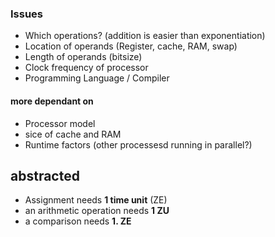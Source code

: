### Issues
- Which operations? (addition is easier than exponentiation)
- Location of operands (Register, cache, RAM, swap)
- Length of operands (bitsize)
- Clock frequency of processor
- Programming Language / Compiler

#### more dependant on
- Processor model
- sice of cache and RAM
- Runtime factors (other processesd running in parallel?)

## abstracted
- Assignment needs **1 time unit** (ZE)
- an arithmetic operation needs **1 ZU**
- a comparison needs **1. ZE**